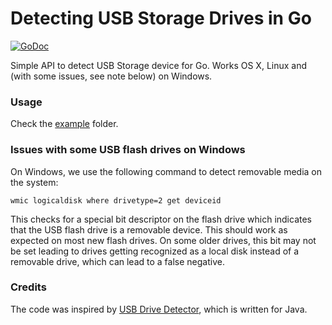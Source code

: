 # Detecting USB Storage Drives in Go

[![GoDoc](https://godoc.org/github.com/deepakjois/gousbdrivedetector?status.svg)](https://godoc.org/github.com/deepakjois/gousbdrivedetector)

Simple API to detect USB Storage device for Go. Works OS X, Linux and (with some issues, see note below) on Windows.

### Usage
Check the [example] folder.

[example]:https://github.com/deepakjois/gousbdrivedetector/tree/master/example

### Issues with some USB flash drives on Windows

On Windows, we use the following command to detect removable media on the system:

```
wmic logicaldisk where drivetype=2 get deviceid
```

This checks for a special bit descriptor on the flash drive which indicates that the USB flash drive is a removable device. This should work as expected on most new flash drives. On some older drives, this bit may not be set leading to drives getting recognized as a local disk instead of a removable drive, which can lead to a false negative.

### Credits
The code was inspired by [USB Drive Detector](https://github.com/samuelcampos/usbdrivedetector), which is written for Java.
